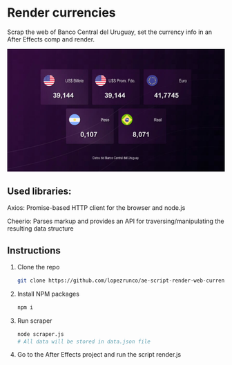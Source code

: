 # Render currencies

Scrap the web of Banco Central del Uruguay, set the currency info in an After Effects comp and render.

<img src='./screenshot.jpg' />

## Used libraries:

Axios: Promise-based HTTP client for the browser and node.js

Cheerio: Parses markup and provides an API for traversing/manipulating the resulting data structure

## Instructions

1. Clone the repo
   ```sh
   git clone https://github.com/lopezrunco/ae-script-render-web-currencies.git
   ```
2. Install NPM packages
   ```sh
   npm i
   ```
3. Run scraper
   ```sh
   node scraper.js
   # All data will be stored in data.json file
   ```

4. Go to the After Effects project and run the script render.js

